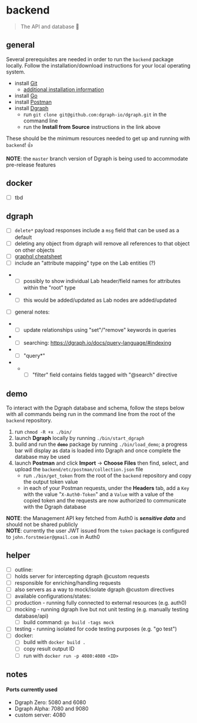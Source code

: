 # backend

> The API and database :sloth:

## general

Several prerequisites are needed in order to run the `backend` package locally. Follow the installation/download instructions for your local operating system.

- install [Git](https://git-scm.com/downloads)
	- [additional installation information](https://git-scm.com/book/en/v2/Getting-Started-Installing-Git)
- install [Go](https://golang.org/doc/install)
- install [Postman](https://www.postman.com/downloads/)
- install [Dgraph](https://github.com/dgraph-io/dgraph#install-from-source)
	- run `git clone git@github.com:dgraph-io/dgraph.git` in the command line
	- run the **Install from Source** instructions in the link above

These should be the minimum resources needed to get up and running with `backend`! :thumbsup:

**NOTE**: the `master` branch version of Dgraph is being used to accommodate pre-release features

## docker

- [ ] tbd

## dgraph

- [ ] `delete*` payload responses include a `msg` field that can be used as a default
- [ ] deleting any object from dgraph will remove all references to that object on other objects
- [ ] [graphql cheatsheet](https://devhints.io/graphql)
- [ ] include an "attribute mapping" type on the Lab entities (?)
- - [ ] possibly to show individual Lab header/field names for attributes within the "root" type
- - [ ] this would be added/updated as Lab nodes are added/updated
- [ ] general notes:
- - [ ] update relationships using "set"/"remove" keywords in queries
- - [ ] searching: https://dgraph.io/docs/query-language/#indexing
- - [ ] "query*"
- - - [ ] "filter" field contains fields tagged with "@search" directive

## demo

To interact with the Dgraph database and schema, follow the steps below with all commands being run in the command line from the root of the `backend` repository.

1. run `chmod -R +x ./bin/`
2. launch **Dgraph** locally by running `./bin/start_dgraph`
3. build and run the **`demo`** package by running `./bin/load_demo`; a progress bar will display as data is loaded into Dgraph and once complete the database may be used
4. launch **Postman** and click **Import** -> **Choose Files** then find, select, and upload the `backend/etc/postman/collection.json` file
	- run `./bin/get_token` from the root of the `backend` repository and copy the output token value
	- in each of your Postman requests, under the **Headers** tab, add a `Key` with the value "`X-Auth0-Token`" and a `Value` with a value of the copied token and the requests are now authorized to communicate with the Dgraph database

**NOTE**: the Management API key fetched from Auth0 is **_sensitive data_** and should not be shared publicly  
**NOTE**: currently the user JWT issued from the `token` package is configured to `john.forstmeier@gmail.com` in Auth0  

## helper

- [ ] outline:
- [ ] holds server for intercepting dgraph @custom requests
- [ ] responsible for enriching/handling requests
- [ ] also servers as a way to mock/isolate dgraph @custom directives
- [ ] available configurations/states:
- [ ] production - running fully connected to external resources (e.g. auth0)
- [ ] mocking - running dgraph live but not unit testing (e.g. manually testing database/api)
	- [ ] build command: `go build -tags mock`
- [ ] testing - running isolated for code testing purposes (e.g. "go test")
- [ ] docker:
	- [ ] build with `docker build .`
	- [ ] copy result output ID
	- [ ] run with `docker run -p 4080:4080 <ID>`

## notes

#### Ports currently used

- Dgraph Zero: 5080 and 6080
- Dgraph Alpha: 7080 and 9080
- custom server: 4080
